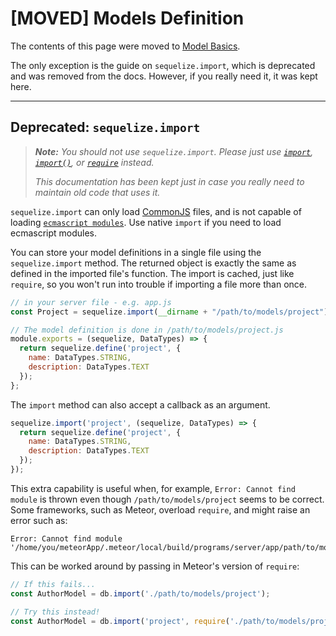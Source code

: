 # [MOVED] Models Definition

The contents of this page were moved to [Model Basics](model-basics.html).

The only exception is the guide on `sequelize.import`, which is deprecated and was removed from the docs. However, if you really need it, it was kept here.

----

## Deprecated: `sequelize.import`

> _**Note:** You should not use `sequelize.import`. Please just use [`import`](https://developer.mozilla.org/en-US/docs/Web/JavaScript/Reference/Statements/import), [`import()`](https://developer.mozilla.org/en-US/docs/Web/JavaScript/Reference/Statements/import#dynamic_imports), or [`require`](https://nodejs.org/api/modules.html#requireid) instead._
>
> _This documentation has been kept just in case you really need to maintain old code that uses it._

`sequelize.import` can only load [CommonJS](https://nodejs.org/api/modules.html) files, and is not capable of loading [`ecmascript modules`](https://nodejs.org/api/esm.html). Use native `import` if you need to load ecmascript modules.

You can store your model definitions in a single file using the `sequelize.import` method. The returned object is exactly the same as defined in the imported file's function. The import is cached, just like `require`, so you won't run into trouble if importing a file more than once.

```js
// in your server file - e.g. app.js
const Project = sequelize.import(__dirname + "/path/to/models/project");

// The model definition is done in /path/to/models/project.js
module.exports = (sequelize, DataTypes) => {
  return sequelize.define('project', {
    name: DataTypes.STRING,
    description: DataTypes.TEXT
  });
};
```

The `import` method can also accept a callback as an argument.

```js
sequelize.import('project', (sequelize, DataTypes) => {
  return sequelize.define('project', {
    name: DataTypes.STRING,
    description: DataTypes.TEXT
  });
});
```

This extra capability is useful when, for example, `Error: Cannot find module` is thrown even though `/path/to/models/project` seems to be correct. Some frameworks, such as Meteor, overload `require`, and might raise an error such as:

```text
Error: Cannot find module '/home/you/meteorApp/.meteor/local/build/programs/server/app/path/to/models/project.js'
```

This can be worked around by passing in Meteor's version of `require`:

```js
// If this fails...
const AuthorModel = db.import('./path/to/models/project');

// Try this instead!
const AuthorModel = db.import('project', require('./path/to/models/project'));
```
